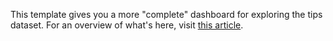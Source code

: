 This template gives you a more "complete" dashboard for exploring the tips dataset. For an overview of what's here, visit [this article](https://shiny.posit.co/py/docs/user-interfaces.html).